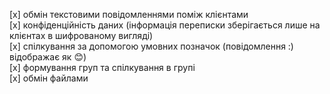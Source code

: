 [x] обмін текстовими повідомленнями поміж клієнтами  
[x] конфіденційність даних (інформація переписки зберігається лише на клієнтах в шифрованому вигляді)  
[x] спілкування за допомогою умовних позначок (повідомлення :) відображає як 😊)  
[x] формування груп та спілкування в групі  
[x] обмін файлами
